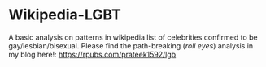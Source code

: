 # Wikipedia-LGBT
A basic analysis on patterns in wikipedia list of celebrities confirmed to be gay/lesbian/bisexual.
Please find the path-breaking (*roll eyes*) analysis in my blog here!: https://rpubs.com/prateek1592/lgb
